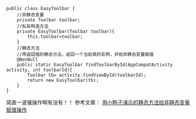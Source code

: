 ```
public class EasyToolbar {
    //非静态变量
    private Toolbar toolbar;
    //私有构造方法
    private EasyToolbar(Toolbar toolbar){
        this.toolbar=toolbar;
    }
    //静态方法
    //带返回值的静态方法，返回一个当前类的实例，并给非静态变量赋值
    @NonNull
    public static EasyToolbar findToolbarById(AppCompatActivity activity, int toolbarId){
        Toolbar tb= activity.findViewById(toolbarId);
        return new EasyToolbar(tb);
    }
}
```
简直一波骚操作啊有没有！！
参考文章：
[用小鸭子演示的静态方法给非静态变量赋值操作](http://blog.csdn.net/u012341052/article/details/47733969)
